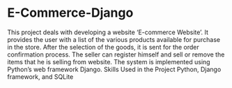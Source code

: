 # E-Commerce-Django

This project deals with developing a website ‘E-commerce Website’. It provides the user with a list of the various products available for purchase in the store. After the selection of the goods, it is sent for the order confirmation process. 
The seller can register himself and sell or remove the items that he is selling from website. 
The system is implemented using Python’s web framework Django. Skills Used in the Project Python, Django framework, and SQLite
